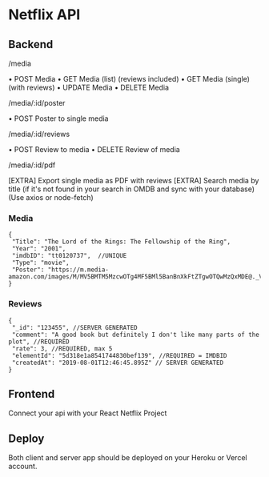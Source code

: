 # Netflix API

## Backend 

/media

• POST Media
• GET Media (list) (reviews included)
• GET Media (single) (with reviews)
• UPDATE Media
• DELETE Media


/media/:id/poster

• POST Poster to single media


/media/:id/reviews
 
• POST Review to media
• DELETE Review of media


/media/:id/pdf

[EXTRA] Export single media as PDF with reviews
[EXTRA] Search media by title (if it's not found in your search in OMDB and sync with your database)
(Use axios or node-fetch)

### Media

    {
     "Title": "The Lord of the Rings: The Fellowship of the Ring",
     "Year": "2001",
     "imdbID": "tt0120737",  //UNIQUE
     "Type": "movie",
     "Poster": "https://m.media-amazon.com/images/M/MV5BMTM5MzcwOTg4MF5BMl5BanBnXkFtZTgwOTQwMzQxMDE@._V1_SX300.jpg"
    }
   
   
### Reviews

    {
     "_id": "123455", //SERVER GENERATED
     "comment": "A good book but definitely I don't like many parts of the plot", //REQUIRED
     "rate": 3, //REQUIRED, max 5
     "elementId": "5d318e1a8541744830bef139", //REQUIRED = IMDBID
     "createdAt": "2019-08-01T12:46:45.895Z" // SERVER GENERATED
    }
    
    
## Frontend
Connect your api with your React Netflix Project

## Deploy
Both client and server app should be deployed on your Heroku or Vercel account.
